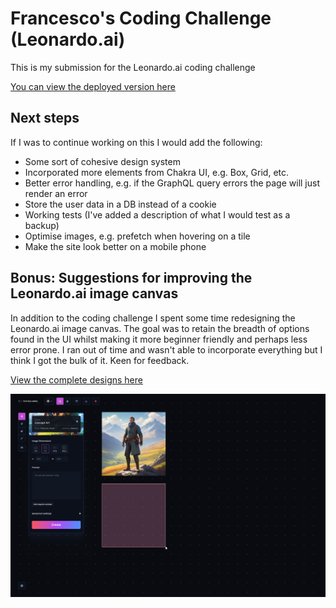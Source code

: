 # Francesco's Coding Challenge (Leonardo.ai)

This is my submission for the Leonardo.ai coding challenge

[You can view the deployed version here](https://leonardo-challenge-wine.vercel.app)

## Next steps

If I was to continue working on this I would add the following:

-   Some sort of cohesive design system
-   Incorporated more elements from Chakra UI, e.g. Box, Grid, etc.
-   Better error handling, e.g. if the GraphQL query errors the page will just render an error
-   Store the user data in a DB instead of a cookie
-   Working tests (I've added a description of what I would test as a backup)
-   Optimise images, e.g. prefetch when hovering on a tile
-   Make the site look better on a mobile phone

## Bonus: Suggestions for improving the Leonardo.ai image canvas

In addition to the coding challenge I spent some time redesigning the Leonardo.ai image canvas. The goal was to retain the breadth of options found in the UI whilst making it more beginner friendly and perhaps less error prone. I ran out of time and wasn't able to incorporate everything but I think I got the bulk of it. Keen for feedback.

[View the complete designs here](https://www.figma.com/design/TQgjm0T5TmazKoXKW5zuHc/Leonardo?node-id=64-16618&t=kmVwUVhYhIecrhVO-1)

![alt text](leonardo.png)
